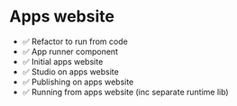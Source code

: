 Apps website
============

- ✅ Refactor to run from code
- ✅ App runner component
- ✅ Initial apps website 
- ✅ Studio on apps website
- ✅ Publishing on apps website
- ✅ Running from apps website (inc separate runtime lib)

